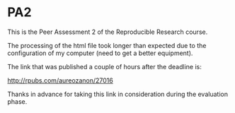 PA2
===

This is the Peer Assessment 2 of the Reproducible Research course.

The processing of the html file took longer than expected due to the configuration of my computer (need to get a better equipment).

The link that was published a couple of hours after the deadline is:

http://rpubs.com/aureozanon/27016

Thanks in advance for taking this link in consideration during the evaluation phase.


